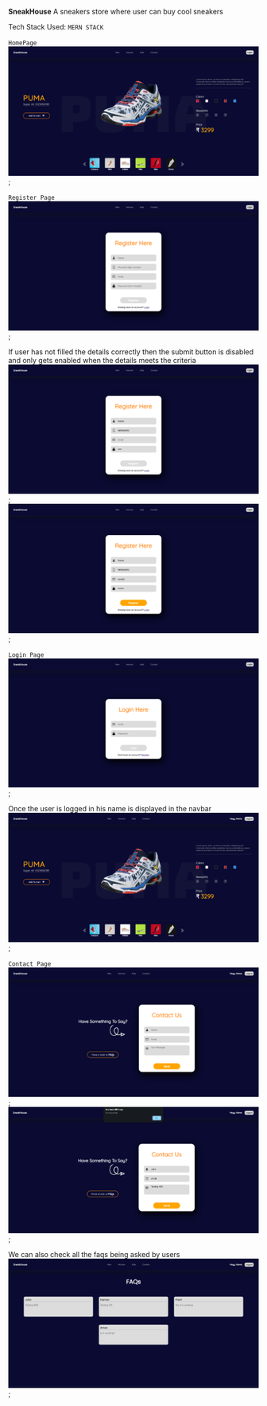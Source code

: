 **SneakHouse** A sneakers store where user can buy cool sneakers

Tech Stack Used: `MERN STACK`

`HomePage`
![My animated logo](/client/public/Info/Home.png);

`Register Page`
![My animated logo](/client/public/Info/RegPlain.png);

If user has not filled the details correctly then the submit button is disabled and only gets enabled when the details meets the criteria
![My animated logo](/client/public/Info/RegPartial.png);
![My animated logo](/client/public/Info/RegFull.png);

`Login Page`
![My animated logo](/client/public/Info/LoginPlain.png);

Once the user is logged in his name is displayed in the navbar
![My animated logo](/client/public/Info/UserLoggedIn.png);

`Contact Page`
![My animated logo](/client/public/Info/Contact.png);
![My animated logo](/client/public/Info/FAQSent.png);

We can also check all the faqs being asked by users
![My animated logo](/client/public/Info/FAQs.png);
